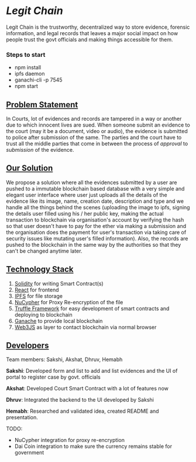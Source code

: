 # ***Legit Chain***

Legit Chain is the trustworthy, decentralized way to store evidence, forensic information, and legal records that leaves a major social impact on how people trust the govt officials and making things accessible for them.

### Steps to start

- npm install
- ipfs daemon
- ganachi-cli -p 7545
- npm start

## <u>Problem Statement</u>

<p>
In Courts, lot of evidences and records are tampered in a way or another due to which innocent lives are sued. When someone submit an evidence to the court (may it be a document, video or audio), the evidence is submitted to police after submission of the same. The parties and the court have to trust all the middle parties that come in between the process of <i>approval</i> to <i>submission</i> of the evidence.
</p>

## <u>Our Solution</u>
We propose a solution where all the evidences submitted by a user are pushed to a immutable blockchain based database with a very simple and elegant user interface where user just uploads all the details of the evidence like its image, name, creation date, description and type and we handle all the things behind the scenes (uploading the image to ipfs, signing the details user filled using his / her public key, making the actual transaction to blockchain via organisation's account by verifying the hash so that user doesn't have to pay for the ether via making a submission and the organisation does the payment for user's transaction via taking care of security issues like mutating user's filled information). Also, the records are pushed to the blockchain in the same way by the authorities so that they can't be changed anytime later.

## <u>Technology Stack</u>
1. [Solidity](https://solidity.readthedocs.io/en/v0.4.24) for writing Smart Contract(s)
2. [React](https://reactjs.org) for frontend
3. [IPFS](https://ipfs.io/) for file storage
4. [NuCypher](https://www.nucypher.com/blockchain/) for Proxy Re-encryption of the file
5. [Truffle Framework](https://truffleframework.com/ganache) for easy development of smart contracts and deploying to blockchain
6. [Ganache](https://truffleframework.com/ganache) to provide local blockchain
7. [Web3JS](https://web3js.readthedocs.io/en/1.0/) as layer to contact blockchain via normal browser

## <u>Developers</u>
<p>
Team members: Sakshi, Akshat, Dhruv, Hemabh


<b>Sakshi</b>:
   Developed form and list to add and list evidences and the UI of portal to register case by govt. officials

<b>Akshat</b>:
   Developed Court Smart Contract with a lot of features now

<b>Dhruv</b>:
   Integrated the backend to the UI developed by Sakshi

<b>Hemabh</b>:
   Researched and validated idea, created README and presentation.    

</p>


TODO:

- NuCypher integration for proxy re-encryption
- Dai Coin integration to make sure the currency remains stable for government
